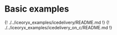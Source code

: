 # Basic examples

{! ./../iceoryx_examples/icedelivery/README.md !}
{! ./../iceoryx_examples/icedelivery_on_c/README.md !}
<!-- {! ./../iceoryx_examples/README.md !} -->